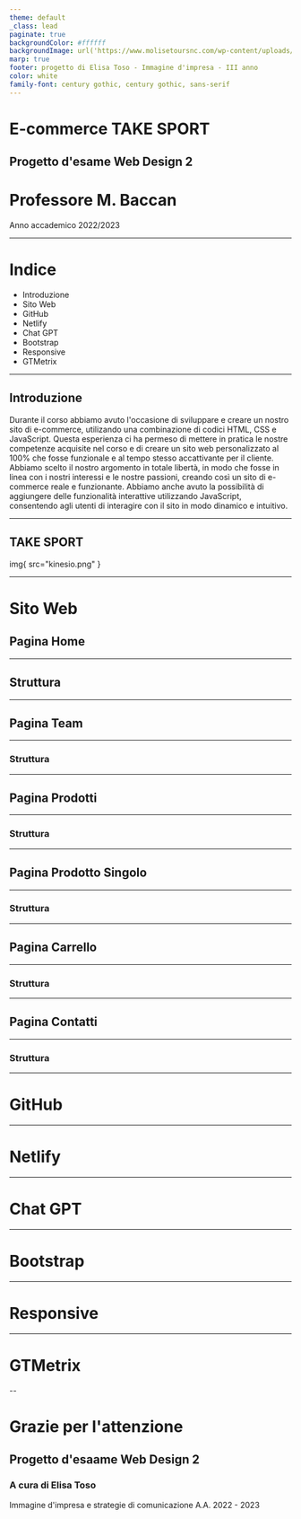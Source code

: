 ```yaml
---
theme: default
_class: lead
paginate: true
backgroundColor: #ffffff
backgroundImage: url('https://www.molisetoursnc.com/wp-content/uploads/2018/11/sfondo-lavagna.jpg')
marp: true
footer: progetto di Elisa Toso - Immagine d'impresa - III anno
color: white
family-font: century gothic, century gothic, sans-serif
---
```

# E-commerce TAKE SPORT
## Progetto d'esame Web Design 2
# Professore M. Baccan
Anno accademico 2022/2023





<!-- _paginate: false -->
<!-- _footer: "" -->
<!-- style: "
img[alt~='center'] {
  display: block;
  margin: 0 auto;
}
" -->

---

# Indice

- Introduzione
- Sito Web
- GitHub
- Netlify
- Chat GPT
- Bootstrap
- Responsive
- GTMetrix

---

## Introduzione

Durante il corso abbiamo avuto l'occasione di sviluppare e creare un nostro sito di e-commerce, utilizando una combinazione di codici HTML, CSS e JavaScript. Questa esperienza ci ha permeso di mettere in pratica le nostre competenze acquisite nel corso e di creare un sito web personalizzato al 100% che fosse funzionale e al tempo stesso accattivante per il cliente.
Abbiamo scelto il nostro argomento in totale libertà, in modo che fosse in linea con i nostri interessi e le nostre passioni, creando così un sito di e-commerce reale e funzionante.
Abbiamo anche avuto la possibilità di aggiungere delle funzionalità interattive utilizzando JavaScript, consentendo agli utenti di interagire con il sito in modo dinamico e intuitivo.

---

## TAKE SPORT
img{
src="kinesio.png"
}

---

# Sito Web
## Pagina Home

---

## Struttura

---

## Pagina Team

---

### Struttura

---

## Pagina Prodotti

---

### Struttura

---

## Pagina Prodotto Singolo

---

### Struttura

---

## Pagina Carrello

---

### Struttura

---

## Pagina Contatti

---

### Struttura

---

# GitHub

---

# Netlify

---

# Chat GPT

---

# Bootstrap

---

# Responsive

---

# GTMetrix

--
# Grazie per l'attenzione
## Progetto d'esaame Web Design 2
### A cura di Elisa Toso

Immagine d'impresa e strategie di comunicazione
A.A. 2022 - 2023
